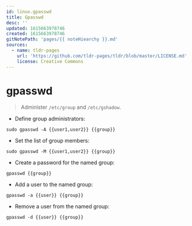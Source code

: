 ```yaml
---
id: linux.gpasswd
title: Gpasswd
desc: ''
updated: 1615663978746
created: 1615663978746
gitNotePath: 'pages/{{ noteHiearchy }}.md'
sources:
  - name: tldr-pages
    url: 'https://github.com/tldr-pages/tldr/blob/master/LICENSE.md'
    license: Creative Commons
---
```

# gpasswd

> Administer `/etc/group` and `/etc/gshadow`.

- Define group administrators:

`sudo gpasswd -A {{user1,user2}} {{group}}`

- Set the list of group members:

`sudo gpasswd -M {{user1,user2}} {{group}}`

- Create a password for the named group:

`gpasswd {{group}}`

- Add a user to the named group:

`gpasswd -a {{user}} {{group}}`

- Remove a user from the named group:

`gpasswd -d {{user}} {{group}}`

